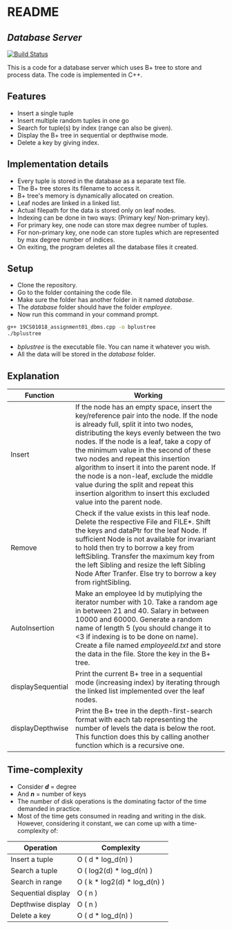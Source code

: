 # README
## _Database Server_

[![Build Status](https://travis-ci.org/joemccann/dillinger.svg?branch=master)](https://github.com/divyansh67/19CS01018_assignment01_dbms)

This is a code for a database server which uses B+ tree to store and process data.
The code is implemented in C++.

## Features

- Insert a single tuple
- Insert multiple random tuples in one go
- Search for tuple(s) by index (range can also be given).
- Display the B+ tree in sequential or depthwise mode.
- Delete a key by giving index.


## Implementation details

- Every tuple is stored in the database as a separate text file.
- The B+ tree stores its filename to access it.
- B+ tree's memory is dynamically allocated on creation.
- Leaf nodes are linked in a linked list.
- Actual filepath for the data is stored only on leaf nodes.
- Indexing can be done in two ways: (Primary key/ Non-primary key).
- For primary key, one node can store max degree number of tuples.
- For non-primary key, one node can store tuples which are represented by max degree number of indices.
- On exiting, the program deletes all the database files it created.

## Setup
- Clone the repository.
- Go to the folder containing the code file.
- Make sure the folder has another folder in it named *database*.
- The *database* folder should have the folder *employee*.
- Now run this command in your command prompt.
```sh 
g++ 19CS01018_assignment01_dbms.cpp -o bplustree
./bplustree
```
- *bplustree* is the executable file. You can name it whatever you wish.
- All the data will be stored in the *database* folder.

## Explanation
| Function | Working |
| ------ | ------ |
| Insert | If the node has an empty space, insert the key/reference pair into the node. If the node is already full, split it into two nodes, distributing the keys evenly between the two nodes. If the node is a leaf, take a copy of the minimum value in the second of these two nodes and repeat this insertion algorithm to insert it into the parent node. If the node is a non-leaf, exclude the middle value during the split and repeat this insertion algorithm to insert this excluded value into the parent node. |
| Remove | Check if the value exists in this leaf node. Delete the respective File and FILE*. Shift the keys and dataPtr for the leaf Node. If sufficient Node is not available for invariant to hold then try to borrow a key from leftSibling. Transfer the maximum key from the left Sibling and resize the left Sibling Node After Tranfer. Else try to borrow a key from rightSibling.
| AutoInsertion | Make an employee Id by mutiplying the iterator number with 10. Take a random age in between 21 and 40. Salary in between 10000 and 60000. Generate a random name of length 5 (you should change it to <3 if indexing is to be done on name). Create a file named _employeeId.txt_ and store the data in the file. Store the key in the B+ tree. |
| displaySequential | Print the current B+ tree in a sequential mode (increasing index) by iterating through the linked list implemented over the leaf nodes. |
| displayDepthwise | Print the B+ tree in the depth-first-search format with each tab representing the number of levels the data is below the root. This function does this by calling another function which is a recursive one. |

## Time-complexity

- Consider _**d**_ = degree
- And _**n**_ = number of keys
- The number of disk operations is the dominating factor of the time demanded in practice.
- Most of the time gets consumed in reading and writing in the disk. However, considering it constant, we can come up with a time-complexity of:

| Operation | Complexity |
| ------ | ------ |
| Insert a tuple | O ( d * log_d(n) ) |
| Search a tuple | O ( log2(d) * log_d(n) ) |
| Search in range | O ( k * log2(d) * log_d(n) ) |
| Sequential display | O ( n ) |
| Depthwise display | O ( n ) |
| Delete a key | O ( d * log_d(n) ) |# 19CS01018_assignment01_dbms
